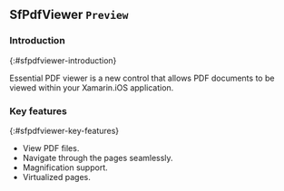 ## SfPdfViewer `Preview`

### Introduction
{:#sfpdfviewer-introduction}

Essential PDF viewer is a new control that allows PDF documents to be viewed within your Xamarin.iOS application.
 
### Key features 
{:#sfpdfviewer-key-features}

* View PDF files.
* Navigate through the pages seamlessly.
* Magnification support.
* Virtualized pages.